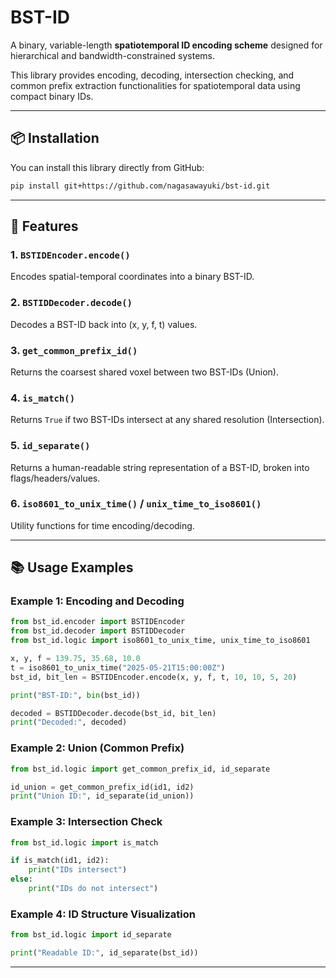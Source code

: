 # BST-ID

A binary, variable-length **spatiotemporal ID encoding scheme** designed for hierarchical and bandwidth-constrained systems.

This library provides encoding, decoding, intersection checking, and common prefix extraction functionalities for spatiotemporal data using compact binary IDs.

---

## 📦 Installation

You can install this library directly from GitHub:

```bash
pip install git+https://github.com/nagasawayuki/bst-id.git
```

---


## 🚀 Features

### 1. `BSTIDEncoder.encode()`

Encodes spatial-temporal coordinates into a binary BST-ID.

### 2. `BSTIDDecoder.decode()`

Decodes a BST-ID back into (x, y, f, t) values.

### 3. `get_common_prefix_id()`

Returns the coarsest shared voxel between two BST-IDs (Union).

### 4. `is_match()`

Returns `True` if two BST-IDs intersect at any shared resolution (Intersection).

### 5. `id_separate()`

Returns a human-readable string representation of a BST-ID, broken into flags/headers/values.

### 6. `iso8601_to_unix_time()` / `unix_time_to_iso8601()`

Utility functions for time encoding/decoding.

---

## 📚 Usage Examples

### Example 1: Encoding and Decoding

```python
from bst_id.encoder import BSTIDEncoder
from bst_id.decoder import BSTIDDecoder
from bst_id.logic import iso8601_to_unix_time, unix_time_to_iso8601

x, y, f = 139.75, 35.68, 10.0
t = iso8601_to_unix_time("2025-05-21T15:00:00Z")
bst_id, bit_len = BSTIDEncoder.encode(x, y, f, t, 10, 10, 5, 20)

print("BST-ID:", bin(bst_id))

decoded = BSTIDDecoder.decode(bst_id, bit_len)
print("Decoded:", decoded)
```

### Example 2: Union (Common Prefix)

```python
from bst_id.logic import get_common_prefix_id, id_separate

id_union = get_common_prefix_id(id1, id2)
print("Union ID:", id_separate(id_union))
```

### Example 3: Intersection Check

```python
from bst_id.logic import is_match

if is_match(id1, id2):
    print("IDs intersect")
else:
    print("IDs do not intersect")
```

### Example 4: ID Structure Visualization

```python
from bst_id.logic import id_separate

print("Readable ID:", id_separate(bst_id))
```

---





